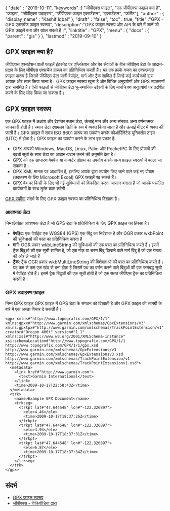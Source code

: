 {
  "date" : "2019-10-11",
  "keywords" :[ "जीपीएक्स फाइल", "एक जीपीएक्स फाइल क्या है", "फाइल", "जीपीएक्स उदाहरण", "जीपीएक्स फाइल एक्सटेंशन", "एक्सटेंशन", "फॉर्मेट"],
  "author" : {
    "display_name" : "Kashif Iqbal"
},
  "draft" : "false",
  "toc" : true,
  "title" :"GPX - GPX एक्सचेंज फ़ाइल स्वरूप",
  "description":"GPX फ़ाइल स्वरूप और API के बारे में जानें जो GPX फ़ाइलें बना और खोल सकते हैं।",
  "linktitle" : "GPX",
  "menu" : {
    "docs" : {
      "parent" : "gis"
}
},
  "lastmod" : "2019-09-10"
}

## GPX फ़ाइल क्या है?

जीपीएक्स एक्सटेंशन वाली फाइलें इंटरनेट पर एप्लिकेशन और वेब सेवाओं के बीच जीपीएस डेटा के आदान-प्रदान के लिए जीपीएस एक्सचेंज प्रारूप का प्रतिनिधित्व करती हैं। यह एक हल्के वजन का एक्सएमएल फ़ाइल प्रारूप है जिसमें जीपीएस डेटा यानी वेपॉइंट, मार्ग और ट्रैक शामिल हैं जिन्हें कई कार्यक्रमों द्वारा आयात और लाल किया जाना है। GPX फ़ाइल स्वरूप खुला है और विभिन्न अनुप्रयोगों और GPS उपकरणों द्वारा समर्थित है। ऐसी फाइलों से जीपीएस डेटा भू-स्थानिक उद्देश्यों के लिए मानचित्रण अनुप्रयोगों पर प्रदर्शित करने के लिए लोड किया जा सकता है।

## GPX फ़ाइल स्वरूप ##

एक GPX फ़ाइल में अक्षांश और देशांतर स्थान डेटा, ऊंचाई मान और अन्य संभवतः अन्य वर्णनात्मक जानकारी होती है। स्थान डेटा दशमलव डिग्री के रूप में व्यक्त किया जाता है और ऊंचाई मीटर में व्यक्त की जाती है। GPX फ़ाइल में समय ISO 8601 प्रारूप का उपयोग करके कोऑर्डिनेटेड यूनिवर्सल टाइम (UTC) में होता है। GPX फ़ाइल का उपयोग करने के लाभ इस प्रकार हैं:

* GPX आपको Windows, MacOS, Linux, Palm और PocketPC के लिए प्रोग्रामों की बढ़ती सूची के साथ डेटा का आदान-प्रदान करने की अनुमति देता है।
* GPX को एक साधारण वेबपेज या कन्वर्टर प्रोग्राम का उपयोग करके अन्य फ़ाइल स्वरूपों में बदला जा सकता है।
* GPX XML मानक पर आधारित है, इसलिए आपके द्वारा उपयोग किए जाने वाले कई नए प्रोग्राम (उदाहरण के लिए Microsoft Excel) GPX फ़ाइलें पढ़ सकते हैं।
* GPX वेब पर किसी के लिए भी नई सुविधाओं को विकसित करना आसान बनाता है जो आपके पसंदीदा कार्यक्रमों के साथ तुरंत काम करेगी।

[GPX स्कीमा](https://www.topografix.com/GPX/1/1/gpx.xsd) संदर्भ के लिए GPX फ़ाइल स्वरूप का प्रतिनिधित्व दिखाता है।

### आवश्यक डेटा ###

निम्नलिखित आवश्यक डेटा है जो GPS डेटा के प्रतिनिधित्व के लिए GPX फ़ाइल का हिस्सा है।

* **वेपॉइंट**: एक वेपॉइंट एक WGS84 (GPS) एक बिंदु का निर्देशांक है और OGR प्रकार wkbPoint की सुविधाओं की परत का प्रतिनिधित्व करता है
* **मार्ग**: OGR प्रकार wkbLineString की सुविधाओं की एक परत का प्रतिनिधित्व करते हैं। इसमें ट्रैक बिंदुओं की एक सूची शामिल है, जो एक मोड़ या चरण बिंदु दिखाने वाले मार्ग बिंदु हैं जो एक गंतव्य की ओर ले जाते हैं
* **ट्रैक**: ट्रैक OGR प्रकार wkbMultiLineString की विशेषताओं की परत का प्रतिनिधित्व करते हैं। यह कम से कम एक खंड से बना होता है जिसमें पथ का वर्णन करने वाले बिंदुओं की एक क्रमबद्ध सूची में वेपॉइंट होते हैं। इसमें ट्रैक बिंदुओं की एक सूची होती है जो एक सतत जीपीएस ट्रैक का प्रतिनिधित्व करती है।

### GPX उदाहरण फ़ाइल ###

निम्न GPX फ़ाइल GPX फ़ाइल में GPS डेटा के संगठन को दिखाती है और GPX फ़ाइल की सामग्री के बारे में एक अच्छा विचार दे सकती है।

```
<gpx xmlns#"http://www.topografix.com/GPX/1/1" xmlns:gpxx#"http://www.garmin.com/xmlschemas/GpxExtensions/v3" xmlns:gpxtpx#"http://www.garmin.com/xmlschemas/TrackPointExtension/v1" creator#"Oregon 400t" version#"1.1" xmlns:xsi#"http://www.w3.org/2001/XMLSchema-instance" xsi:schemaLocation#"http://www.topografix.com/GPX/1/1 http://www.topografix.com/GPX/1/1/gpx.xsd http://www.garmin.com/xmlschemas/GpxExtensions/v3 http://www.garmin.com/xmlschemas/GpxExtensionsv3.xsd http://www.garmin.com/xmlschemas/TrackPointExtension/v1 http://www.garmin.com/xmlschemas/TrackPointExtensionv1.xsd">
  <metadata>
    <link href#"http://www.garmin.com">
      <text>Garmin International</text>
    </link>
    <time>2009-10-17T22:58:43Z</time>
  </metadata>
  <trk>
    <name>Example GPX Document</name>
    <trkseg>
      <trkpt lat#"47.644548" lon#"-122.326897">
        <ele>4.46</ele>
        <time>2009-10-17T18:37:26Z</time>
      </trkpt>
      <trkpt lat#"47.644548" lon#"-122.326897">
        <ele>4.94</ele>
        <time>2009-10-17T18:37:31Z</time>
      </trkpt>
      <trkpt lat#"47.644548" lon#"-122.326897">
        <ele>6.87</ele>
        <time>2009-10-17T18:37:34Z</time>
      </trkpt>
    </trkseg>
  </trk>
</gpx>
```

## संदर्भ ##

* [GPX फ़ाइल स्वरूप](https://www.topografix.com/gpx.asp)
* [जीपीएक्स - विकिपीडिया द्वारा](https://en.wikipedia.org/wiki/GPS_Exchange_Format)

